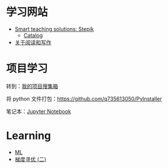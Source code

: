# 学习网站

- [Smart teaching solutions: Stepik](http://welcome.stepik.org/)
  - [Catalog](https://stepik.org/catalog?language=en)
- [关于阅读和写作](https://q735613050.github.io/Reading-Writing/)

# 项目学习

转到：[我的项目搜集箱](https://github.com/q735613050/AI/blob/master/项目集装箱.md)

将 python 文件打包：https://github.com/q735613050/PyInstaller

笔记本：[Jupyter Notebook](https://mybinder.org/v2/gh/q735613050/AI/opening)

# Learning

- [ML](https://github.com/q735613050/AI/blob/master/ML/README.md)
- [梯度寻优 (二)](https://www.cnblogs.com/q735613050/p/9498022.html)
